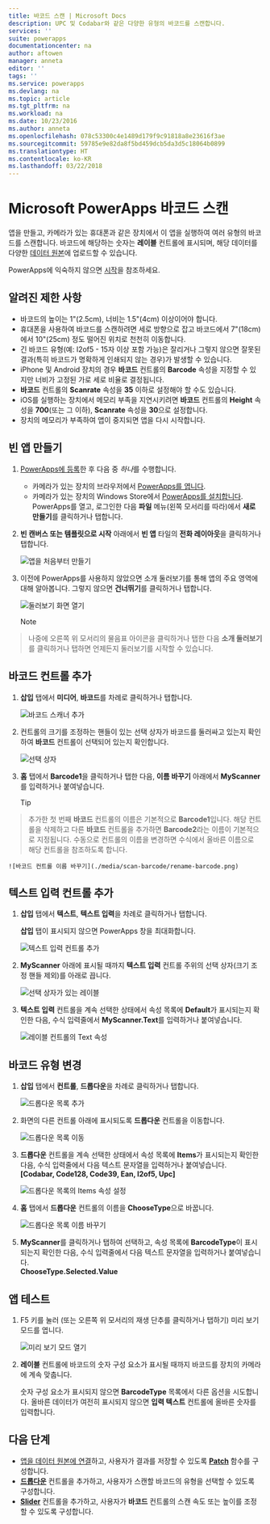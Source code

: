 ```yaml
---
title: 바코드 스캔 | Microsoft Docs
description: UPC 및 Codabar와 같은 다양한 유형의 바코드를 스캔합니다.
services: ''
suite: powerapps
documentationcenter: na
author: aftowen
manager: anneta
editor: ''
tags: ''
ms.service: powerapps
ms.devlang: na
ms.topic: article
ms.tgt_pltfrm: na
ms.workload: na
ms.date: 10/23/2016
ms.author: anneta
ms.openlocfilehash: 078c53300c4e1489d179f9c91818a8e23616f3ae
ms.sourcegitcommit: 59785e9e82da8f5bd459dcb5da3d5c18064b0899
ms.translationtype: HT
ms.contentlocale: ko-KR
ms.lasthandoff: 03/22/2018
---
```

# <a name="scan-a-barcode-in-microsoft-powerapps"></a>Microsoft PowerApps 바코드 스캔
앱을 만들고, 카메라가 있는 휴대폰과 같은 장치에서 이 앱을 실행하여 여러 유형의 바코드를 스캔합니다. 바코드에 해당하는 숫자는 **레이블** 컨트롤에 표시되며, 해당 데이터를 다양한 [데이터 원본](connections-list.md)에 업로드할 수 있습니다.

PowerApps에 익숙하지 않으면 [시작](getting-started.md)을 참조하세요.

## <a name="known-limitations"></a>알려진 제한 사항
* 바코드의 높이는 1"(2.5cm), 너비는 1.5"(4cm) 이상이어야 합니다.
* 휴대폰을 사용하여 바코드를 스캔하려면 세로 방향으로 잡고 바코드에서 7"(18cm)에서 10"(25cm) 정도 떨어진 위치로 천천히 이동합니다.
* 긴 바코드 유형(예: I2of5 - 15자 이상 포함 가능)은 잘리거나 그렇지 않으면 잘못된 결과(특히 바코드가 명확하게 인쇄되지 않는 경우)가 발생할 수 있습니다.
* iPhone 및 Android 장치의 경우 **바코드** 컨트롤의 **Barcode** 속성을 지정할 수 있지만 너비가 고정된 가로 세로 비율로 결정됩니다.
* **바코드** 컨트롤의 **Scanrate** 속성을 **35** 이하로 설정해야 할 수도 있습니다.
* iOS를 실행하는 장치에서 메모리 부족을 지연시키려면 **바코드** 컨트롤의 **Height** 속성을 **700**(또는 그 이하), **Scanrate** 속성을 **30**으로 설정합니다.
* 장치의 메모리가 부족하여 앱이 중지되면 앱을 다시 시작합니다.

## <a name="create-a-blank-app"></a>빈 앱 만들기
1. [PowerApps에 등록](../signup-for-powerapps.md)한 후 다음 중 *하나*를 수행합니다.

   * 카메라가 있는 장치의 브라우저에서 [PowerApps를 엽니다](https://create.powerapps.com/api/start).
   * 카메라가 있는 장치의 Windows Store에서 [PowerApps를 설치합니다](http://aka.ms/powerappsinstall). PowerApps를 열고, 로그인한 다음 **파일** 메뉴(왼쪽 모서리를 따라)에서 **새로 만들기**를 클릭하거나 탭합니다.

2. **빈 캔버스 또는 템플릿으로 시작** 아래에서 **빈 앱** 타일의 **전화 레이아웃**을 클릭하거나 탭합니다.

    ![앱을 처음부터 만들기](./media/scan-barcode/create-from-blank.png)

3. 이전에 PowerApps를 사용하지 않았으면 소개 둘러보기를 통해 앱의 주요 영역에 대해 알아봅니다. 그렇지 않으면 **건너뛰기**를 클릭하거나 탭합니다.

    ![둘러보기 화면 열기](./media/scan-barcode/quick-tour.png)

    > [!NOTE]
> 나중에 오른쪽 위 모서리의 물음표 아이콘을 클릭하거나 탭한 다음 **소개 둘러보기**를 클릭하거나 탭하면 언제든지 둘러보기를 시작할 수 있습니다.

## <a name="add-a-barcode-control"></a>바코드 컨트롤 추가
1. **삽입** 탭에서 **미디어**, **바코드**를 차례로 클릭하거나 탭합니다.

    ![바코드 스캐너 추가](./media/scan-barcode/add-scanner.png)

2. 컨트롤의 크기를 조정하는 핸들이 있는 선택 상자가 바코드를 둘러싸고 있는지 확인하여 **바코드** 컨트롤이 선택되어 있는지 확인합니다.

    ![선택 상자](./media/scan-barcode/selection-box.png)

3. **홈** 탭에서 **Barcode1**을 클릭하거나 탭한 다음, **이름 바꾸기** 아래에서 **MyScanner**를 입력하거나 붙여넣습니다.

    > [!TIP]
> 추가한 첫 번째 **바코드** 컨트롤의 이름은 기본적으로 **Barcode1**입니다. 해당 컨트롤을 삭제하고 다른 **바코드** 컨트롤을 추가하면 **Barcode2**라는 이름이 기본적으로 지정됩니다. 수동으로 컨트롤의 이름을 변경하면 수식에서 올바른 이름으로 해당 컨트롤을 참조하도록 합니다.

    ![바코드 컨트롤 이름 바꾸기](./media/scan-barcode/rename-barcode.png)

## <a name="add-a-text-input-control"></a>텍스트 입력 컨트롤 추가
1. **삽입** 탭에서 **텍스트**, **텍스트 입력**을 차례로 클릭하거나 탭합니다.

    **삽입** 탭이 표시되지 않으면 PowerApps 창을 최대화합니다.

    ![텍스트 입력 컨트롤 추가](./media/scan-barcode/add-text-input.png)

2. **MyScanner** 아래에 표시될 때까지 **텍스트 입력** 컨트롤 주위의 선택 상자(크기 조정 핸들 제외)를 아래로 끕니다.

    ![선택 상자가 있는 레이블](./media/scan-barcode/move-input-text.png)

3. **텍스트 입력** 컨트롤을 계속 선택한 상태에서 속성 목록에 **Default**가 표시되는지 확인한 다음, 수식 입력줄에서 **MyScanner.Text**를 입력하거나 붙여넣습니다.

    ![레이블 컨트롤의 Text 속성](./media/scan-barcode/default-text.png)

## <a name="change-the-barcode-type"></a>바코드 유형 변경
1. **삽입** 탭에서 **컨트롤**, **드롭다운**을 차례로 클릭하거나 탭합니다.

    ![드롭다운 목록 추가](./media/scan-barcode/insert-dropdown.png)

2. 화면의 다른 컨트롤 아래에 표시되도록 **드롭다운** 컨트롤을 이동합니다.

    ![드롭다운 목록 이동](./media/scan-barcode/move-dropdown.png)

3. **드롭다운** 컨트롤을 계속 선택한 상태에서 속성 목록에 **Items**가 표시되는지 확인한 다음, 수식 입력줄에서 다음 텍스트 문자열을 입력하거나 붙여넣습니다.<br>
    **[Codabar, Code128, Code39, Ean, I2of5, Upc]**

    ![드롭다운 목록의 Items 속성 설정](./media/scan-barcode/items-property.png)

4. **홈** 탭에서 **드롭다운** 컨트롤의 이름을 **ChooseType**으로 바꿉니다.

    ![드롭다운 목록 이름 바꾸기](./media/scan-barcode/rename-dropdown.png)

5. **MyScanner**를 클릭하거나 탭하여 선택하고, 속성 목록에 **BarcodeType**이 표시되는지 확인한 다음, 수식 입력줄에서 다음 텍스트 문자열을 입력하거나 붙여넣습니다.<br>
    **ChooseType.Selected.Value**

## <a name="test-the-app"></a>앱 테스트
1. F5 키를 눌러 (또는 오른쪽 위 모서리의 재생 단추를 클릭하거나 탭하기) 미리 보기 모드를 엽니다.

    ![미리 보기 모드 열기](./media/scan-barcode/open-preview.png)

2. **레이블** 컨트롤에 바코드의 숫자 구성 요소가 표시될 때까지 바코드를 장치의 카메라에 계속 맞춥니다.

    숫자 구성 요소가 표시되지 않으면 **BarcodeType** 목록에서 다른 옵션을 시도합니다. 올바른 데이터가 여전히 표시되지 않으면 **입력 텍스트** 컨트롤에 올바른 숫자를 입력합니다.

## <a name="next-steps"></a>다음 단계
* [앱을 데이터 원본에 연결](add-data-connection.md)하고, 사용자가 결과를 저장할 수 있도록 **[Patch](functions/function-patch.md)** 함수를 구성합니다.
* **[드롭다운](controls/control-drop-down.md)** 컨트롤을 추가하고, 사용자가 스캔할 바코드의 유형을 선택할 수 있도록 구성합니다.
* **[Slider](controls/control-slider.md)** 컨트롤을 추가하고, 사용자가 **바코드** 컨트롤의 스캔 속도 또는 높이를 조정할 수 있도록 구성합니다.
